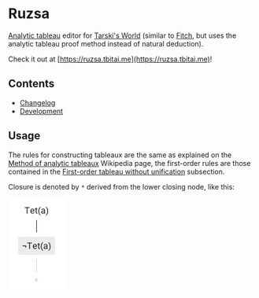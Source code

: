 # Ruzsa

[Analytic tableau](https://en.wikipedia.org/wiki/Method_of_analytic_tableaux) editor for [Tarski's World](https://ggweb.gradegrinder.net/support/manual/tarski) \(similar to [Fitch](https://ggweb.gradegrinder.net/support/manual/fitch), but uses the analytic tableau proof method instead of natural deduction\).

Check it out at [https://ruzsa.tbitai.me](https://ruzsa.tbitai.me)!

## Contents

* [Changelog](CHANGELOG.md)
* [Development](DEVELOPMENT.md)

## Usage

The rules for constructing tableaux are the same as explained on the [Method of analytic tableaux](https://en.wikipedia.org/wiki/Method_of_analytic_tableaux) Wikipedia page, the first-order rules are those contained in the [First-order tableau without unification](https://en.wikipedia.org/wiki/Method_of_analytic_tableaux#First-order_tableau_without_unification) subsection.

Closure is denoted by `*` derived from the lower closing node, like this:

![Closure](closure.png)
